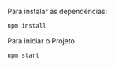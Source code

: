 Para instalar as dependências:
```bash
npm install
```

Para iniciar o Projeto
```bach
npm start
```
